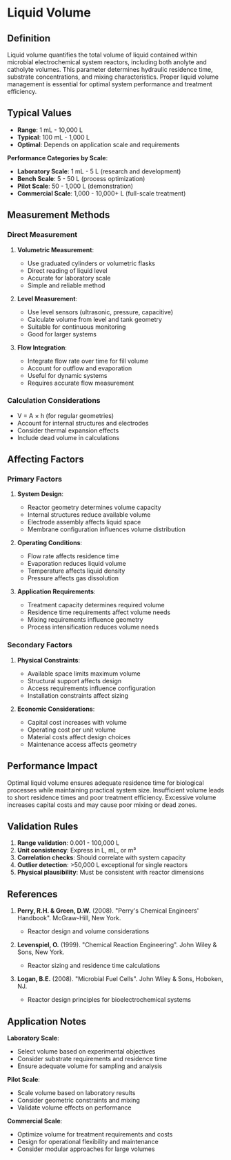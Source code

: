 <!--
Parameter ID: liquid_volume
Category: physical
Generated: 2025-01-17T12:09:00.000Z
-->

# Liquid Volume

## Definition

Liquid volume quantifies the total volume of liquid contained within microbial
electrochemical system reactors, including both anolyte and catholyte volumes.
This parameter determines hydraulic residence time, substrate concentrations,
and mixing characteristics. Proper liquid volume management is essential for
optimal system performance and treatment efficiency.

## Typical Values

- **Range**: 1 mL - 10,000 L
- **Typical**: 100 mL - 1,000 L
- **Optimal**: Depends on application scale and requirements

**Performance Categories by Scale**:

- **Laboratory Scale**: 1 mL - 5 L (research and development)
- **Bench Scale**: 5 - 50 L (process optimization)
- **Pilot Scale**: 50 - 1,000 L (demonstration)
- **Commercial Scale**: 1,000 - 10,000+ L (full-scale treatment)

## Measurement Methods

### Direct Measurement

1. **Volumetric Measurement**:

   - Use graduated cylinders or volumetric flasks
   - Direct reading of liquid level
   - Accurate for laboratory scale
   - Simple and reliable method

2. **Level Measurement**:

   - Use level sensors (ultrasonic, pressure, capacitive)
   - Calculate volume from level and tank geometry
   - Suitable for continuous monitoring
   - Good for larger systems

3. **Flow Integration**:
   - Integrate flow rate over time for fill volume
   - Account for outflow and evaporation
   - Useful for dynamic systems
   - Requires accurate flow measurement

### Calculation Considerations

- V = A × h (for regular geometries)
- Account for internal structures and electrodes
- Consider thermal expansion effects
- Include dead volume in calculations

## Affecting Factors

### Primary Factors

1. **System Design**:

   - Reactor geometry determines volume capacity
   - Internal structures reduce available volume
   - Electrode assembly affects liquid space
   - Membrane configuration influences volume distribution

2. **Operating Conditions**:

   - Flow rate affects residence time
   - Evaporation reduces liquid volume
   - Temperature affects liquid density
   - Pressure affects gas dissolution

3. **Application Requirements**:
   - Treatment capacity determines required volume
   - Residence time requirements affect volume needs
   - Mixing requirements influence geometry
   - Process intensification reduces volume needs

### Secondary Factors

1. **Physical Constraints**:

   - Available space limits maximum volume
   - Structural support affects design
   - Access requirements influence configuration
   - Installation constraints affect sizing

2. **Economic Considerations**:
   - Capital cost increases with volume
   - Operating cost per unit volume
   - Material costs affect design choices
   - Maintenance access affects geometry

## Performance Impact

Optimal liquid volume ensures adequate residence time for biological processes
while maintaining practical system size. Insufficient volume leads to short
residence times and poor treatment efficiency. Excessive volume increases
capital costs and may cause poor mixing or dead zones.

## Validation Rules

1. **Range validation**: 0.001 - 100,000 L
2. **Unit consistency**: Express in L, mL, or m³
3. **Correlation checks**: Should correlate with system capacity
4. **Outlier detection**: >50,000 L exceptional for single reactors
5. **Physical plausibility**: Must be consistent with reactor dimensions

## References

1. **Perry, R.H. & Green, D.W.** (2008). "Perry's Chemical Engineers' Handbook".
   McGraw-Hill, New York.

   - Reactor design and volume considerations

2. **Levenspiel, O.** (1999). "Chemical Reaction Engineering". John Wiley &
   Sons, New York.

   - Reactor sizing and residence time calculations

3. **Logan, B.E.** (2008). "Microbial Fuel Cells". John Wiley & Sons, Hoboken,
   NJ.
   - Reactor design principles for bioelectrochemical systems

## Application Notes

**Laboratory Scale**:

- Select volume based on experimental objectives
- Consider substrate requirements and residence time
- Ensure adequate volume for sampling and analysis

**Pilot Scale**:

- Scale volume based on laboratory results
- Consider geometric constraints and mixing
- Validate volume effects on performance

**Commercial Scale**:

- Optimize volume for treatment requirements and costs
- Design for operational flexibility and maintenance
- Consider modular approaches for large volumes
